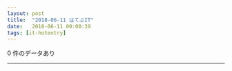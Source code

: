 ```yaml
---
layout: post
title:  "2018-06-11 はてぶIT"
date:   2018-06-11 00:00:39
tags: [it-hotentry]
---
```

0 件のデータあり

<hr>
